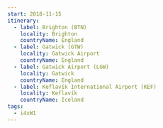 ```yaml
---
start: 2018-11-15
itinerary:
  - label: Brighton (BTN)
    locality: Brighton
    countryName: England
  - label: Gatwick (GTW)
    locality: Gatwick Airport
    countryName: England
  - label: Gatwick Airport (LGW)
    locality: Gatwick
    countryName: England
  - label: Keflavík International Airport (KEF)
    locality: Keflavík
    countryName: Iceland
tags:
  - i4xW1
---
```

